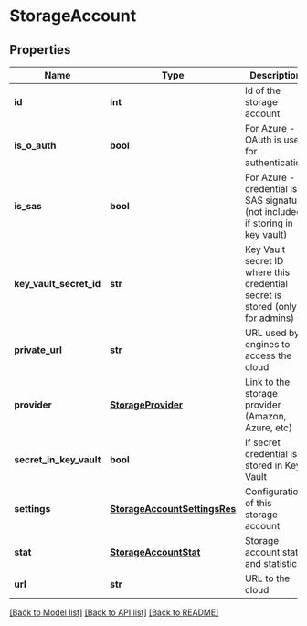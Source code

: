 # StorageAccount

## Properties
Name | Type | Description | Notes
------------ | ------------- | ------------- | -------------
**id** | **int** | Id of the storage account | [optional] 
**is_o_auth** | **bool** | For Azure - if OAuth is used for authentication | [optional] 
**is_sas** | **bool** | For Azure - if credential is SAS signature (not included if storing in key vault) | [optional] 
**key_vault_secret_id** | **str** | Key Vault secret ID where this credential secret is stored (only for admins) | [optional] 
**private_url** | **str** | URL used by engines to access the cloud | [optional] 
**provider** | [**StorageProvider**](StorageProvider.md) | Link to the storage provider (Amazon, Azure, etc) | [optional] 
**secret_in_key_vault** | **bool** | If secret credential is stored in Key Vault | [optional] 
**settings** | [**StorageAccountSettingsRes**](StorageAccountSettingsRes.md) | Configuration of this storage account | [optional] 
**stat** | [**StorageAccountStat**](StorageAccountStat.md) | Storage account state and statistics | [optional] 
**url** | **str** | URL to the cloud | [optional] 

[[Back to Model list]](../README.md#documentation-for-models) [[Back to API list]](../README.md#documentation-for-api-endpoints) [[Back to README]](../README.md)


